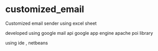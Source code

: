 # customized_email
Customized email sender using excel sheet

developed using 
google mail api
google app engine
apache poi library

using ide , netbeans